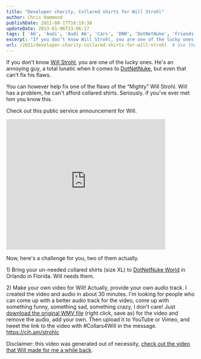 ```yaml
---
title: "Developer charity, Collared shirts for Will Strohl"
author: Chris Hammond
publishDate: 2011-08-17T16:19:38
updateDate: 2013-01-06T23:06:17
tags: [ 'A6', 'Audi', 'Audi A6', 'Cars', 'DNN', 'DotNetNuke', 'Friends', 'Quattro' ]
excerpt: "If you don’t know Will Strohl, you are one of the lucky ones. He’s an annoying guy, a total lunatic when it comes to DotNetNuke, but even that can’t fix his flaws.  You can however help fix one of the flaws of the “Mighty” Will Strohl. Will has a problem, he can’t afford collared shirts. Seriously. if you’ve ever met him you know this.  Check out this public service announcement for Will.   Now, here’s a challenge for you, two of them actually.  1) Bring your un-needed collared shirts (size XL) to DotNetNuke World in Orlando in Florida. Will needs them.  2) Make your own video for Will! Actually, provide your own audio track. I created the video and audio in about 30 minutes. I’m looking for people who can come up with a better audio track for the video, come up with something funny, something sad, something crazy, I don’t care! Just download the original WMV file (right click, save as) for the video and remove the audio, add your own. Then upload it to YouTube or Vimeo, and tweet the link to the video with #Collars4Will in the message. https://cjh.am/strohlc  Disclaimer: this video was generated out of necessity, check out the video that Will made for me a while back."
url: /2011/developer-charity-collared-shirts-for-will-strohl  # Use the generated URL with year
---
```

<p>If you don't know <a href="https://www.dotnetnuke.com/Resources/Blogs/tabid/825/BlogID/239/Default.aspx" target="_blank">Will Strohl</a>, you are one of the lucky ones. He's an annoying guy, a total lunatic when it comes to <a href="https://www.dotnetnuke.com">DotNetNuke</a>, but even that can't fix his flaws.</p> <p>You can however help fix one of the flaws of the &ldquo;Mighty&rdquo; Will Strohl. Will has a problem, he can't afford collared shirts. Seriously. if you've ever met him you know this.</p> <p>Check out this public service announcement for Will.</p> <iframe height="349" src="https://www.youtube.com/embed/j-6_vr6j7Bo?HD=1&amp;wmode=opaque" frameborder="0" width="425" allowfullscreen="allowfullscreen"></iframe> <p>Now, here's a challenge for you, two of them actually.</p> <p>1) Bring your un-needed collared shirts (size XL) to <a href="https://dotnetnukeworld.dotnetnuke.com/" target="_blank">DotNetNuke World</a> in Orlando in Florida. Will needs them.</p> <p>2) Make your own video for Will! Actually, provide your own audio track. I created the video and audio in about 30 minutes. I'm looking for people who can come up with a better audio track for the video, come up with something funny, something sad, something crazy, I don't care! Just <a href="https://cjh.am/strohlc" target="_blank">download the original WMV file</a> (right click, save as) for the video and remove the audio, add your own. Then upload it to YouTube or Vimeo, and tweet the link to the video with #Collars4Will in the message. <a title="https://cjh.am/strohlc" href="https://cjh.am/strohlc">https://cjh.am/strohlc</a></p> <p>Disclaimer: this video was generated out of necessity, <a href="https://www.vimeo.com/25425463" target="_blank">check out the video that Will made for me a while back</a>.</p>
